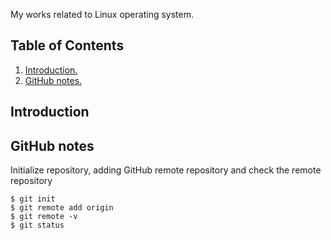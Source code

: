 My works related to Linux operating system.

## Table of Contents
1. [Introduction.](#introduction)
2. [GitHub notes.](#github)

<a name="introduction"></a>
## Introduction

<a name="github"></a>
## GitHub notes
Initialize repository, adding GitHub remote repository and check the remote repository
```
$ git init
$ git remote add origin 
$ git remote -v
$ git status
```
